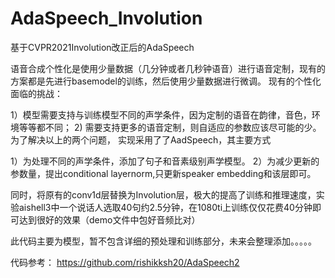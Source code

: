# AdaSpeech_Involution
基于CVPR2021Involution改正后的AdaSpeech

语音合成个性化是使用少量数据（几分钟或者几秒钟语音）进行语音定制，现有的方案都是先进行basemodel的训练，然后使用少量数据进行微调​。
现有的个性化面临的​挑战：

1）模型需要支持与训练模型不同的声学条件，因为定制的语音在韵律，音色，环境等等都​不同；
2) 需要支持更多的语音定制，则自适应的​参数应该尽可能的少。为了解决以上的两个问题，
实现采用了了AadSpeech，其主要方式

1）为处理不同的声学条件，添加了句子和音素级别声学模型​。
2）为减少更新的参数量，提出conditional layernorm,只更新speaker embedding和该层​即可。

同时，将原有的conv1d层替换为Involution层，极大的提高了训练和推理速度，实验aishell3中一个说话人选取40句约2.5分钟，在1080ti上训练仅仅花费40分钟即可达到很好的效果（demo文件中包好音频比对）


此代码主要为模型，暂不包含详细的预处理和训练部分，未来会整理添加。。。。。


代码参考：
https://github.com/rishikksh20/AdaSpeech2
